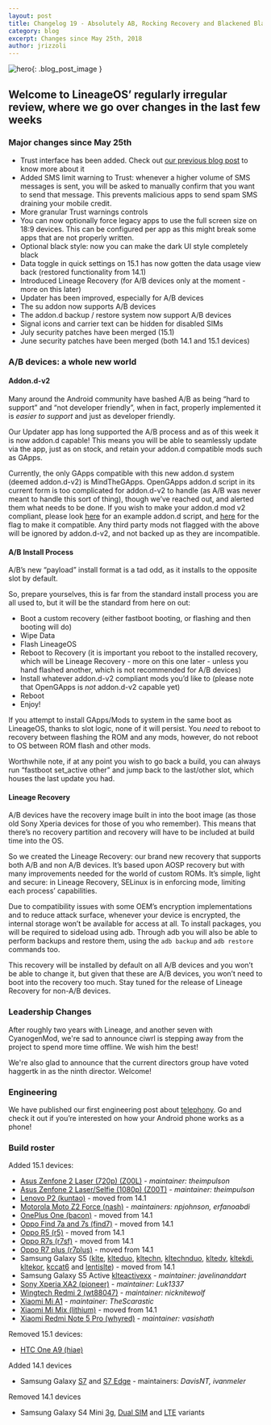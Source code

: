 ```yaml
---
layout: post
title: Changelog 19 - Absolutely AB, Rocking Recovery and Blackened Black
category: blog
excerpt: Changes since May 25th, 2018
author: jrizzoli
---
```


![hero]({{site.baseurl}}/images/2018-07-18/hero.png){: .blog_post_image }

## Welcome to LineageOS’ regularly irregular review, where we go over changes in the last few weeks

### Major changes since May 25th
* Trust interface has been added. Check out [our previous blog post]({{site.baseurl}}/Trust-me) to know more about it
* Added SMS limit warning to Trust: whenever a higher volume of SMS messages is sent, you will be asked to manually confirm that you want to send that message. This prevents malicious apps to send spam SMS draining your mobile credit.
* More granular Trust warnings controls
* You can now optionally force legacy apps to use the full screen size on 18:9 devices. This can be configured per app as this might break some apps that are not properly written.
* Optional black style: now you can make the dark UI style completely black
* Data toggle in quick settings on 15.1 has now gotten the data usage view back (restored functionality from 14.1)
* Introduced Lineage Recovery (for A/B devices only at the moment - more on this later)
* Updater has been improved, especially for A/B devices
* The su addon now supports A/B devices
* The addon.d backup / restore system now support A/B devices
* Signal icons and carrier text can be hidden for disabled SIMs
* July security patches have been merged (15.1)
* June security patches have been merged (both 14.1 and 15.1 devices)


### A/B devices: a whole new world

#### Addon.d-v2

Many around the Android community have bashed A/B as being “hard to support” and “not developer friendly”, when in fact, properly implemented it is _easier to support_ and just as developer friendly.

Our Updater app has long supported the A/B process and as of this week it is now addon.d capable! This means you will be able to seamlessly update via the app, just as on stock, and retain your addon.d compatible mods such as GApps.

Currently, the only GApps compatible with this new addon.d system (deemed addon.d-v2) is MindTheGApps. OpenGApps addon.d script in its current form is too complicated for addon.d-v2 to handle (as A/B was never meant to handle this sort of thing), though we’ve reached out, and alerted them what needs to be done. If you wish to make your addon.d mod v2 compliant, please look [here](https://github.com/MindTheGapps/vendor_gapps/blob/master/addond_tail) for an example addon.d script, and [here](https://github.com/MindTheGapps/vendor_gapps/commit/74859c6634b8d8df7bc674847513a9686e0e67e7) for the flag to make it compatible. Any third party mods not flagged with the above will be ignored by addon.d-v2, and not backed up as they are incompatible.

#### A/B Install Process

A/B’s new “payload” install format is a tad odd, as it installs to the opposite slot by default.

So, prepare yourselves, this is far from the standard install process you are all used to, but it will be the standard from here on out:

* Boot a custom recovery (either fastboot booting, or flashing and then booting will do)
* Wipe Data
* Flash LineageOS
* Reboot to Recovery (it is important you reboot to the installed recovery, which will be Lineage Recovery - more on this one later - unless you hand flashed another, which is not recommended for A/B devices)
* Install whatever addon.d-v2 compliant mods you’d like to (please note that OpenGApps is _not_ addon.d-v2 capable yet)
* Reboot
* Enjoy!

If you attempt to install GApps/Mods to system in the same boot as LineageOS, thanks to slot logic, none of it will persist. You *need* to reboot to recovery between flashing the ROM and any mods, however, do not reboot to OS between ROM flash and other mods.

Worthwhile note, if at any point you wish to go back a build, you can always run “fastboot set_active other” and jump back to the last/other slot, which houses the last update you had.

#### Lineage Recovery

A/B devices have the recovery image built in into the boot image (as those old Sony Xperia devices for those of you who remember). This means that there’s no recovery partition and recovery will have to be included at build time into the OS.

So we created the Lineage Recovery: our brand new recovery that supports both A/B and non A/B devices. It’s based upon AOSP recovery but with many improvements needed for the world of custom ROMs. It’s simple, light and secure: in Lineage Recovery, SELinux is in enforcing mode, limiting each process’ capabilities.

Due to compatibility issues with some OEM’s encryption implementations and to reduce attack surface, whenever your device is encrypted, the internal storage won’t be available for access at all. To install packages, you will be required to sideload using adb. Through adb you will also be able to perform backups and restore them, using the `adb backup` and `adb restore` commands too.

This recovery will be installed by default on all A/B devices and you won’t be able to change it, but given that these are A/B devices, you won’t need to boot into the recovery too much. Stay tuned for the release of Lineage Recovery for non-A/B devices.

### Leadership Changes

After roughly two years with Lineage, and another seven with CyanogenMod, we're sad to announce ciwrl is stepping away from the project to spend more time offline. We wish him the best!

We're also glad to announce that the current directors group have voted haggertk in as the ninth director. Welcome!

### Engineering

We have published our first engineering post about [telephony]({{site.baseurl}}/engineering/Telephony). Go and check it out if you’re interested on how your Android phone works as a phone!

### Build roster

Added 15.1 devices:

* [Asus Zenfone 2 Laser (720p) (Z00L)](https://wiki.lineageos.org/devices/Z00L) - _maintainer: theimpulson_
* [Asus Zenfone 2 Laser/Selfie (1080p) (Z00T)](https://wiki.lineageos.org/devices/Z00T) - _maintainer: theimpulson_
* [Lenovo P2 (kuntao)](https://wiki.lineageos.org/devices/kuntao) - moved from 14.1
* [Motorola Moto Z2 Force (nash)](https://wiki.lineageos.org/devices/nash) - _maintainers: npjohnson, erfanoabdi_
* [OnePlus One (bacon)](https://wiki.lineageos.org/devices/bacon) - moved from 14.1
* [Oppo Find 7a and 7s (find7)](https://wiki.lineageos.org/devices/find7) - moved from 14.1
* [Oppo R5 (r5)](https://wiki.lineageos.org/devices/r5) - moved from 14.1
* [Oppo R7s (r7sf)](https://wiki.lineageos.org/devices/r7sf) - moved from 14.1
* [Oppo R7 plus (r7plus)](https://wiki.lineageos.org/devices/r7plus) - moved from 14.1
* Samsung Galaxy S5 ([klte](https://wiki.lineageos.org/devices/klte), [klteduo](https://wiki.lineageos.org/devices/klteduo), [kltechn](https://wiki.lineageos.org/devices/kltechn), [kltechnduo](https://wiki.lineageos.org/devices/kltechnduo), [kltedv](https://wiki.lineageos.org/devices/kltedv), [kltekdi](https://wiki.lineageos.org/devices/kltekdi), [kltekor](https://wiki.lineageos.org/devices/kltekor), [kccat6](https://wiki.lineageos.org/devices/kccat6) and [lentislte](https://wiki.lineageos.org/devices/lentislte)) - moved from 14.1
* Samsung Galaxy S5 Active [klteactivexx](https://wiki.lineageos.org/devices/klteactivexx) - _maintainer: javelinanddart_
* [Sony Xperia XA2 (pioneer)](https://wiki.lineageos.org/devices/pioneer) - _maintainer: Luk1337_
* [Wingtech Redmi 2 (wt88047)](https://wiki.lineageos.org/devices/wt88047) - _maintainer: nicknitewolf_
* [Xiaomi Mi A1](https://wiki.lineageos.org/devices/tissot) - _maintainer: TheScarastic_
* [Xiaomi Mi Mix (lithium)](https://wiki.lineageos.org/devices/lithium) - moved from 14.1
* [Xiaomi Redmi Note 5 Pro (whyred)](https://wiki.lineageos.org/devices/whyred) - _maintainer: vasishath_

Removed 15.1 devices:

* [HTC One A9 (hiae)](https://wiki.lineageos.org/devices/hiae)

Added 14.1 devices

* Samsung Galaxy [S7](https://wiki.lineageos.org/devices/herolte) and [S7 Edge](https://wiki.lineageos.org/devices/hero2lte) - maintainers: _DavisNT,  ivanmeler_


Removed 14.1 devices

* Samsung Galaxy S4 Mini [3g](https://wiki.lineageos.org/devices/serrano3gxx), [Dual SIM](https://wiki.lineageos.org/devices/serranodsdd) and [LTE](https://wiki.lineageos.org/devices/serranoltexx) variants
